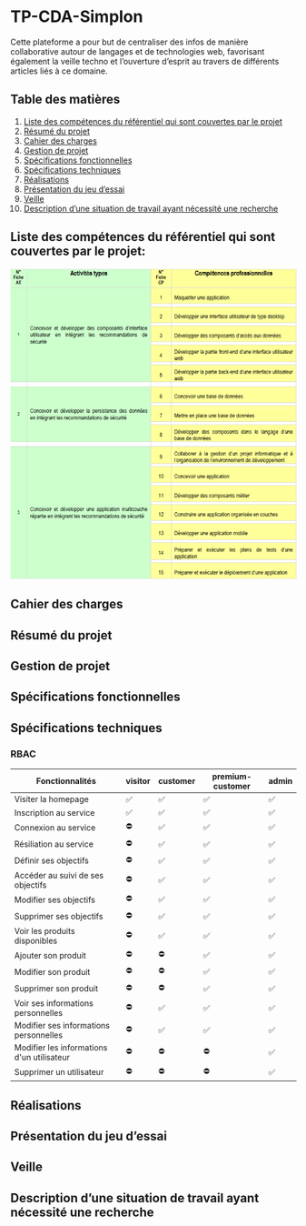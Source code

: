 # TP-CDA-Simplon
Cette plateforme a pour but de centraliser des infos de manière collaborative autour de langages et de technologies web, favorisant également la veille techno et l’ouverture d’esprit au travers de différents articles liés à ce domaine.


## Table des matières

1. [Liste des compétences du référentiel qui sont couvertes par le projet](#Liste-des-compétences-du-référentiel-qui-sont-couvertes-par-le-projet)
2. [Résumé du projet](./resume-projet.md)
3. [Cahier des charges](#Cahier-des-charges)
4. [Gestion de projet](#Gestion-de-projet)
5. [Spécifications fonctionnelles](#Spécifications-fonctionnelles)
6. [Spécifications techniques](#Spécifications-techniques)
7. [Réalisations](#Réalisations)
8. [Présentation du jeu d’essai](#Présentation-du-jeu-d’essai)
9. [Veille](#Veille)
10. [Description d’une situation de travail ayant nécessité une recherche](#Description-d’-une-situation-de-travail-ayant-nécessité-une-recherche)


## Liste des compétences du référentiel qui sont couvertes par le projet:
![alt text](img/REAC-CDA.png)

## Cahier des charges

## Résumé du projet

## Gestion de projet

## Spécifications fonctionnelles

## Spécifications techniques

### RBAC

| Fonctionnalités | visitor | customer | premium-customer | admin |
|-----------|-----------|-----------|-----------|-----------|
| Visiter la homepage | ✅ | ✅   | ✅   | ✅   |
| Inscription au service | ✅ | ✅   | ✅   | ✅   |
| Connexion au service | ⛔ | ✅   | ✅   | ✅   |
| Résiliation au service | ⛔ | ✅   | ✅   | ✅   |
| Définir ses objectifs | ⛔ | ✅   | ✅   | ✅   |
| Accéder au suivi de ses objectifs | ⛔ | ✅   | ✅   | ✅   |
| Modifier ses objectifs | ⛔ | ✅   | ✅   | ✅   |
| Supprimer ses objectifs | ⛔ | ✅   | ✅   | ✅   |
| Voir les produits disponibles | ⛔ | ✅   | ✅   | ✅   |
| Ajouter son produit | ⛔ | ⛔   | ✅   | ✅   |
| Modifier son produit | ⛔ | ⛔   | ✅   | ✅   |
| Supprimer son produit | ⛔ | ⛔   | ✅   | ✅   |
| Voir ses informations personnelles | ⛔ | ✅   | ✅   | ✅   |
| Modifier ses informations personnelles | ⛔ | ✅   | ✅   | ✅   |
| Modifier les informations d'un utilisateur | ⛔ | ⛔   | ⛔   | ✅   |
| Supprimer un utilisateur | ⛔ | ⛔   | ⛔   | ✅   |


## Réalisations

## Présentation du jeu d’essai

## Veille

## Description d’une situation de travail ayant nécessité une recherche

